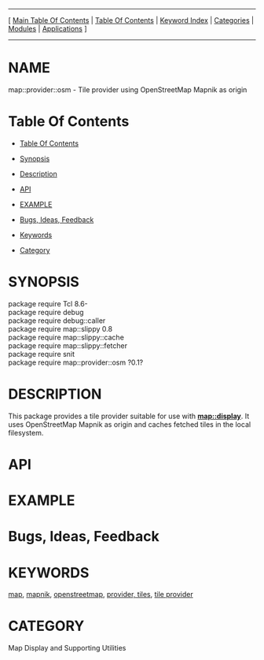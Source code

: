 
[//000000001]: # (map::provider::osm \- Map display support)
[//000000002]: # (Generated from file 'provider\-osm\.man' by tcllib/doctools with format 'markdown')
[//000000003]: # (map::provider::osm\(n\) 0\.1 tklib "Map display support")

<hr> [ <a href="../../../../toc.md">Main Table Of Contents</a> &#124; <a
href="../../../toc.md">Table Of Contents</a> &#124; <a
href="../../../../index.md">Keyword Index</a> &#124; <a
href="../../../../toc0.md">Categories</a> &#124; <a
href="../../../../toc1.md">Modules</a> &#124; <a
href="../../../../toc2.md">Applications</a> ] <hr>

# NAME

map::provider::osm \- Tile provider using OpenStreetMap Mapnik as origin

# <a name='toc'></a>Table Of Contents

  - [Table Of Contents](#toc)

  - [Synopsis](#synopsis)

  - [Description](#section1)

  - [API](#section2)

  - [EXAMPLE](#section3)

  - [Bugs, Ideas, Feedback](#section4)

  - [Keywords](#keywords)

  - [Category](#category)

# <a name='synopsis'></a>SYNOPSIS

package require Tcl 8\.6\-  
package require debug  
package require debug::caller  
package require map::slippy 0\.8  
package require map::slippy::cache  
package require map::slippy::fetcher  
package require snit  
package require map::provider::osm ?0\.1?  

# <a name='description'></a>DESCRIPTION

This package provides a tile provider suitable for use with
__[map::display](display\.md)__\. It uses OpenStreetMap Mapnik as origin
and caches fetched tiles in the local filesystem\.

# <a name='section2'></a>API

# <a name='section3'></a>EXAMPLE

# <a name='section4'></a>Bugs, Ideas, Feedback

# <a name='keywords'></a>KEYWORDS

[map](\.\./\.\./\.\./\.\./index\.md\#map), [mapnik](\.\./\.\./\.\./\.\./index\.md\#mapnik),
[openstreetmap](\.\./\.\./\.\./\.\./index\.md\#openstreetmap), [provider,
tiles](\.\./\.\./\.\./\.\./index\.md\#provider\_tiles), [tile
provider](\.\./\.\./\.\./\.\./index\.md\#tile\_provider)

# <a name='category'></a>CATEGORY

Map Display and Supporting Utilities
